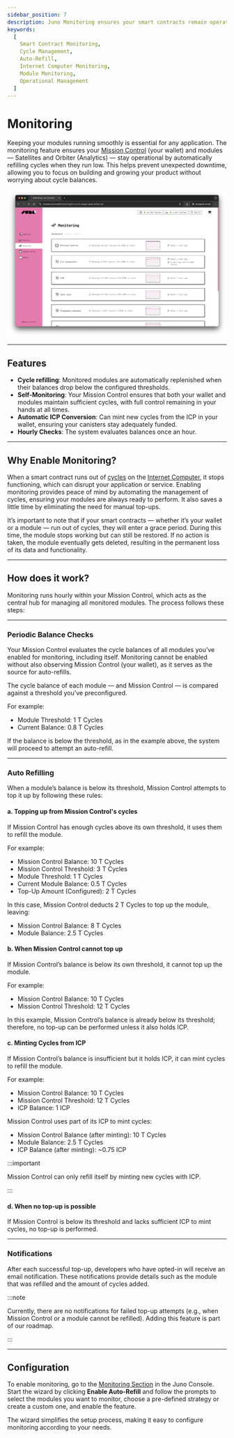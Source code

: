 ```yaml
---
sidebar_position: 7
description: Juno Monitoring ensures your smart contracts remain operational by automatically managing cycle balances. Monitor your modules, configure thresholds, and enable auto-refill to prevent downtime effortlessly.
keywords:
  [
    Smart Contract Monitoring,
    Cycle Management,
    Auto-Refill,
    Internet Computer Monitoring,
    Module Monitoring,
    Operational Management
  ]
---
```


# Monitoring

Keeping your modules running smoothly is essential for any application. The monitoring feature ensures your [Mission Control] (your wallet) and modules — Satellites and Orbiter (Analytics) — stay operational by automatically refilling cycles when they run low. This helps prevent unexpected downtime, allowing you to focus on building and growing your product without worrying about cycle balances.

![A screenshot of the monitoring overview within Juno Console](../img/monitoring/monitoring-dashboard.webp)

---

## Features

- **Cycle refilling**: Monitored modules are automatically replenished when their balances drop below the configured thresholds.
- **Self-Monitoring**: Your Mission Control ensures that both your wallet and modules maintain sufficient cycles, with full control remaining in your hands at all times.
- **Automatic ICP Conversion**: Can mint new cycles from the ICP in your wallet, ensuring your canisters stay adequately funded.
- **Hourly Checks**: The system evaluates balances once an hour.

---

## Why Enable Monitoring?

When a smart contract runs out of [cycles] on the [Internet Computer](https://internetcomputer.org), it stops functioning, which can disrupt your application or service. Enabling monitoring provides peace of mind by automating the management of cycles, ensuring your modules are always ready to perform. It also saves a little time by eliminating the need for manual top-ups.

It’s important to note that if your smart contracts — whether it’s your wallet or a module — run out of cycles, they will enter a grace period. During this time, the module stops working but can still be restored. If no action is taken, the module eventually gets deleted, resulting in the permanent loss of its data and functionality.

---

## How does it work?

Monitoring runs hourly within your Mission Control, which acts as the central hub for managing all monitored modules. The process follows these steps:

---

### Periodic Balance Checks

Your Mission Control evaluates the cycle balances of all modules you’ve enabled for monitoring, including itself. Monitoring cannot be enabled without also observing Mission Control (your wallet), as it serves as the source for auto-refills.

The cycle balance of each module — and Mission Control — is compared against a threshold you’ve preconfigured.

For example:

- Module Threshold: 1 T Cycles
- Current Balance: 0.8 T Cycles

If the balance is below the threshold, as in the example above, the system will proceed to attempt an auto-refill.

---

### Auto Refilling

When a module’s balance is below its threshold, Mission Control attempts to top it up by following these rules:

#### a. Topping up from Mission Control's cycles

If Mission Control has enough cycles above its own threshold, it uses them to refill the module.

For example:

- Mission Control Balance: 10 T Cycles
- Mission Control Threshold: 3 T Cycles
- Module Threshold: 1 T Cycles
- Current Module Balance: 0.5 T Cycles
- Top-Up Amount (Configured): 2 T Cycles

In this case, Mission Control deducts 2 T Cycles to top up the module, leaving:

- Mission Control Balance: 8 T Cycles
- Module Balance: 2.5 T Cycles

#### b. When Mission Control cannot top up

If Mission Control’s balance is below its own threshold, it cannot top up the module.

For example:

- Mission Control Balance: 10 T Cycles
- Mission Control Threshold: 12 T Cycles

In this example, Mission Control’s balance is already below its threshold; therefore, no top-up can be performed unless it also holds ICP.

#### c. Minting Cycles from ICP

If Mission Control’s balance is insufficient but it holds ICP, it can mint cycles to refill the module.

For example:

- Mission Control Balance: 10 T Cycles
- Mission Control Threshold: 12 T Cycles
- ICP Balance: 1 ICP

Mission Control uses part of its ICP to mint cycles:

- Mission Control Balance (after minting): 10 T Cycles
- Module Balance: 2.5 T Cycles
- ICP Balance (after minting): ~0.75 ICP

:::important

Mission Control can only refill itself by minting new cycles with ICP.

:::

#### d. When no top-up is possible

If Mission Control is below its threshold and lacks sufficient ICP to mint cycles, no top-up is performed.

---

### Notifications

After each successful top-up, developers who have opted-in will receive an email notification. These notifications provide details such as the module that was refilled and the amount of cycles added.

:::note

Currently, there are no notifications for failed top-up attempts (e.g., when Mission Control or a module cannot be refilled). Adding this feature is part of our roadmap.

:::

---

## Configuration

To enable monitoring, go to the [Monitoring Section](https://console.juno.build/monitoring) in the Juno Console. Start the wizard by clicking **Enable Auto-Refill** and follow the prompts to select the modules you want to monitor, choose a pre-defined strategy or create a custom one, and enable the feature.

The wizard simplifies the setup process, making it easy to configure monitoring according to your needs.

[Analytics]: ../build/analytics.md
[Satellites]: ../terminology.md#satellite
[Mission Control]: ../terminology.md#mission-control
[cycles]: ../terminology.md#cycles
[console]: ../terminology.md#console
